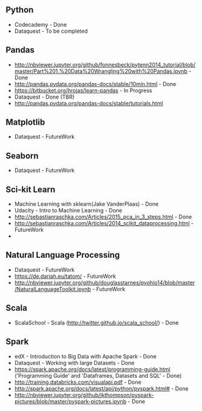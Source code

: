 
Python
--------------------

* Codecademy - Done
* Dataquest - To be completed

Pandas
-------------------

* http://nbviewer.jupyter.org/github/fonnesbeck/pytenn2014_tutorial/blob/master/Part%201.%20Data%20Wrangling%20with%20Pandas.ipynb - Done
* http://pandas.pydata.org/pandas-docs/stable/10min.html - Done
* https://bitbucket.org/hrojas/learn-pandas - In Progress
* Dataquest - Done (TBR)
* http://pandas.pydata.org/pandas-docs/stable/tutorials.html

Matplotlib
-----------------------

* Dataquest - FutureWork

Seaborn
--------------------

* Dataquest - FutureWork

Sci-kit Learn
------------------------

* Machine Learning with sklearn(Jake VanderPlaas) - Done
* Udacity - Intro to Machine Learning - Done
* http://sebastianraschka.com/Articles/2015_pca_in_3_steps.html - Done
* http://sebastianraschka.com/Articles/2014_scikit_dataprocessing.html - FutureWork
* 

Natural Language Processing
-------------------------------------

* Dataquest - FutureWork
* https://de.dariah.eu/tatom/ - FutureWork
* http://nbviewer.jupyter.org/github/douglasstarnes/pyohio14/blob/master/NaturalLanguageToolkit.ipynb - FutureWork

Scala
-----------------------------

* ScalaSchool - Scala (http://twitter.github.io/scala_school/) - Done

Spark
---------------------------

* edX - Introduction to Big Data with Apache Spark - Done
* Dataquest - Working with large Datasets - Done
* https://spark.apache.org/docs/latest/programming-guide.html ('Programming Guide' and 'Dataframes, Datasets and SQL' - Done)
* http://training.databricks.com/visualapi.pdf - Done
* http://spark.apache.org/docs/latest/api/python/pyspark.html# - Done
* http://nbviewer.jupyter.org/github/jkthompson/pyspark-pictures/blob/master/pyspark-pictures.ipynb - Done

